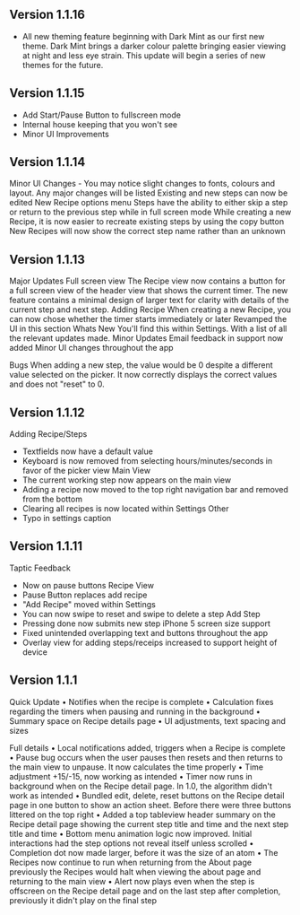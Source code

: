 ## Version 1.1.16
- All new theming feature beginning with Dark Mint as our first new theme. Dark Mint brings a darker colour palette bringing easier viewing at night and less eye strain. This update will begin a series of new themes for the future.

## Version 1.1.15
- Add Start/Pause Button to fullscreen mode
- Internal house keeping that you won't see
- Minor UI Improvements

## Version 1.1.14

Minor UI Changes - You may notice slight changes to fonts, colours and layout. Any major changes will be listed
Existing and new steps can now be edited
New Recipe options menu
Steps have the ability to either skip a step or return to the previous step while in full screen mode
While creating a new Recipe, it is now easier to recreate existing steps by using the copy button
New Recipes will now show the correct step name rather than an unknown

## Version 1.1.13 

Major Updates
Full screen view
The Recipe view now contains a button for a full screen view of the header view that shows the current timer. The new feature contains a minimal design of larger text for clarity with details of the current step and next step.
Adding Recipe
When creating a new Recipe, you can now chose whether the timer starts immediately or later
Revamped the UI in this section
Whats New
You'll find this within Settings. With a list of all the relevant updates made.
Minor Updates
Email feedback in support now added
Minor UI changes throughout the app

Bugs
When adding a new step, the value would be 0 despite a different value selected on the picker. It now correctly displays the correct values and does not "reset" to 0.

## Version 1.1.12
Adding Recipe/Steps
- Textfields now have a default value
- Keyboard is now removed from selecting hours/minutes/seconds in favor of the picker view
Main View    
- The current working step now appears on the main view
- Adding a recipe now moved to the top right navigation bar and removed from the bottom
- Clearing all recipes is now located within Settings
Other
- Typo in settings caption


## Version 1.1.11
Taptic Feedback
- Now on pause buttons
Recipe View
- Pause Button replaces add recipe
- "Add Recipe" moved within Settings
- You can now swipe to reset and swipe to delete a step
Add Step
-  Pressing done now submits new step
iPhone 5 screen size support
- Fixed unintended overlapping text and buttons throughout the app
- Overlay view for adding steps/receips increased to support height of device

## Version 1.1.1
Quick Update
• Notifies when the recipe is complete
• Calculation fixes regarding the timers when pausing and running in the background
• Summary space on Recipe details page
• UI adjustments, text spacing and sizes

Full details
• Local notifications added, triggers when a Recipe is complete
• Pause bug occurs when the user pauses then resets and then returns to the main view to unpause. It now calculates the time properly
• Time adjustment +15/-15, now working as intended
• Timer now runs in background when on the Recipe detail page. In 1.0, the algorithm didn't work as intended
• Bundled edit, delete, reset buttons on the Recipe detail page in one button to show an action sheet. Before there were three buttons littered on the top right
• Added a top tableview header summary on the Recipe detail page showing the current step title and time and the next step title and time
• Bottom menu animation logic now improved. Initial interactions had the step options not reveal itself unless scrolled
• Completion dot now made larger, before it was the size of an atom
• The Recipes now continue to run when returning from the About page previously the Recipes would halt when viewing the about page and returning to the main view
• Alert now plays even when the step is offscreen on the Recipe detail page and on the last step after completion, previously it didn't play on the final step

